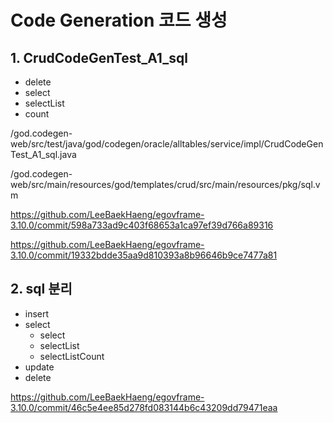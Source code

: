# Code Generation 코드 생성

## 1. CrudCodeGenTest_A1_sql
- delete
- select
- selectList
- count

/god.codegen-web/src/test/java/god/codegen/oracle/alltables/service/impl/CrudCodeGenTest_A1_sql.java

/god.codegen-web/src/main/resources/god/templates/crud/src/main/resources/pkg/sql.vm

<https://github.com/LeeBaekHaeng/egovframe-3.10.0/commit/598a733ad9c403f68653a1ca97ef39d766a89316>

<https://github.com/LeeBaekHaeng/egovframe-3.10.0/commit/19332bdde35aa9d810393a8b96646b9ce7477a81>

## 2. sql 분리
- insert
- select
    - select
    - selectList
    - selectListCount
- update
- delete

<https://github.com/LeeBaekHaeng/egovframe-3.10.0/commit/46c5e4ee85d278fd083144b6c43209dd79471eaa>

